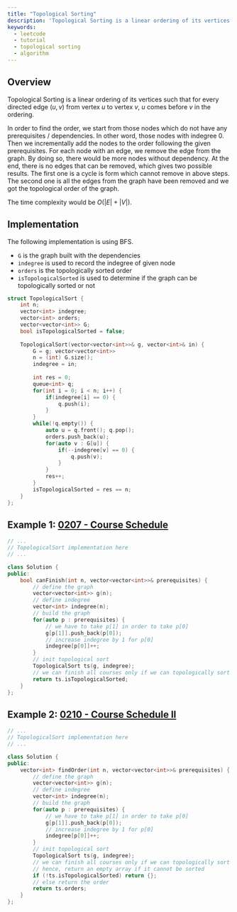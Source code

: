 ```yaml
---
title: "Topological Sorting"
description: 'Topological Sorting is a linear ordering of its vertices such that for every directed edge (u, v) from vertex u to vertex v, u comes before v in the ordering.'
keywords:
  - leetcode
  - tutorial
  - topological sorting
  - algorithm
---
```


<TutorialAuthors names="@wingkwong"/>

## Overview

Topological Sorting is a linear ordering of its vertices such that for every directed edge $(u, v)$ from vertex $u$ to vertex $v$, $u$ comes before $v$ in the ordering.

In order to find the order, we start from those nodes which do not have any prerequisites / dependencies. In other word, those nodes with indegree $0$. Then we incrementally add the nodes to the order following the given prerequisites. For each node with an edge, we remove the edge from the graph. By doing so, there would be more nodes without dependency. At the end, there is no edges that can be removed, which gives two possible results. The first one is a cycle is form which cannot remove in above steps. The second one is all the edges from the graph have been removed and we got the topological order of the graph.

The time complexity would be $O(|E| + |V|)$.

## Implementation

The following implementation is using BFS. 

- `G` is the graph built with the dependencies
- `indegree` is used to record the indegree of given node
- `orders` is the topologically sorted order
- `isTopologicalSorted` is used to determine if the graph can be topologically sorted or not


<Tabs>
<TabItem value="cpp" label="C++">
<SolutionAuthor name="@wingkwong"/>


```cpp
struct TopologicalSort {
    int n;
    vector<int> indegree;
    vector<int> orders;
    vector<vector<int>> G;
    bool isTopologicalSorted = false;
    
    TopologicalSort(vector<vector<int>>& g, vector<int>& in) {
        G = g; vector<vector<int>>
        n = (int) G.size();
        indegree = in;
        
        int res = 0;
        queue<int> q;
        for(int i = 0; i < n; i++) {
            if(indegree[i] == 0) {
                q.push(i);
            }
        }
        while(!q.empty()) {
            auto u = q.front(); q.pop();
            orders.push_back(u);
            for(auto v : G[u]) {
                if(--indegree[v] == 0) {
                    q.push(v);
                }
            }
            res++;
        }
        isTopologicalSorted = res == n;
    }
};
```
</TabItem>
</Tabs>

## Example 1: [0207 - Course Schedule](https://leetcode.com/problems/course-schedule/)


<Tabs>
<TabItem value="cpp" label="C++">
<SolutionAuthor name="@wingkwong"/>

```cpp
// ...
// TopologicalSort implementation here
// ...

class Solution {
public:
    bool canFinish(int n, vector<vector<int>>& prerequisites) {
        // define the graph
        vector<vector<int>> g(n);
        // define indegree
        vector<int> indegree(n);
        // build the graph
        for(auto p : prerequisites) {
            // we have to take p[1] in order to take p[0]
            g[p[1]].push_back(p[0]);
            // increase indegree by 1 for p[0]
            indegree[p[0]]++;
        }
        // init topological sort
        TopologicalSort ts(g, indegree);
        // we can finish all courses only if we can topologically sort
        return ts.isTopologicalSorted;
    }
};
```

</TabItem>
</Tabs>

## Example 2: [0210 - Course Schedule II](https://leetcode.com/problems/course-schedule-ii/)

<Tabs>
<TabItem value="cpp" label="C++">
<SolutionAuthor name="@wingkwong"/>

```cpp
// ...
// TopologicalSort implementation here
// ...

class Solution {
public:
    vector<int> findOrder(int n, vector<vector<int>>& prerequisites) {
        // define the graph
        vector<vector<int>> g(n);
        // define indegree
        vector<int> indegree(n);
        // build the graph
        for(auto p : prerequisites) {
            // we have to take p[1] in order to take p[0]
            g[p[1]].push_back(p[0]);
            // increase indegree by 1 for p[0]
            indegree[p[0]]++;
        }
        // init topological sort
        TopologicalSort ts(g, indegree);
        // we can finish all courses only if we can topologically sort
        // hence, return an empty array if it cannot be sorted
        if (!ts.isTopologicalSorted) return {};
        // else return the order
        return ts.orders;
    }
};
```

</TabItem>
</Tabs>